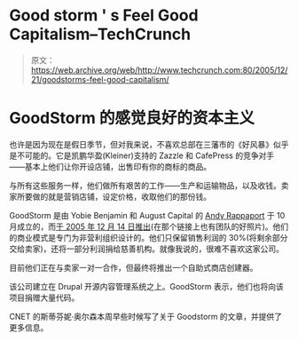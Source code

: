 # Good storm ' s Feel Good Capitalism–TechCrunch

> 原文：<https://web.archive.org/web/http://www.techcrunch.com:80/2005/12/21/goodstorms-feel-good-capitalism/>

# GoodStorm 的感觉良好的资本主义

也许是因为现在是假日季节，但对我来说，不喜欢总部在三藩市的《好风暴》似乎是不可能的。它是凯鹏华盈(Kleiner)支持的 Zazzle 和 CafePress 的竞争对手——基本上他们让你开设店铺，出售印有你的商标的商品。

与所有这些服务一样，他们做所有艰苦的工作——生产和运输物品，以及收钱。卖家所要做的就是营销店铺，设定价格，收取他们的那份钱。

GoodStorm 是由 Yobie Benjamin 和 August Capital 的 [Andy Rappaport](https://web.archive.org/web/20210923042002/http://www.augustcap.com/team/ar.shtml) 于 10 月成立的，而[于 2005 年 12 月 14 日推出](https://web.archive.org/web/20210923042002/http://www.goodstorm.com/story/2005/12/14/goodlaunch)(在那个链接上也有团队的好照片)。他们的商业模式是专门为非营利组织设计的。他们只保留销售利润的 30%(将剩余部分交给卖家)，还将一部分利润捐给慈善机构。就像我说的，很难不喜欢这家公司。

目前他们正在与卖家一对一合作，但最终将推出一个自助式商店创建器。

该公司建立在 Drupal 开源内容管理系统之上。GoodStorm 表示，他们也将向该项目捐赠大量代码。

CNET 的斯蒂芬妮·奥尔森本周早些时候写了关于 Goodstorm 的文章，并提供了更多信息。